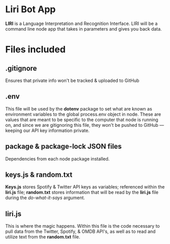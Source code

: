 # Liri Bot App

 **LIRI** is a Language Interpretation and Recognition Interface. LIRI will be a command line node app that takes in parameters and gives you back data.


# Files included



## .gitignore
Ensures that private info won't be tracked & uploaded to GitHub

## .env

This file will be used by the **dotenv** package to set what are known as environment variables to the global process.env object in node. These are values that are meant to be specific to the computer that node is running on, and since we are gitignoring this file, they won't be pushed to GitHub — keeping our API key information private.

## package & package-lock JSON files
Dependencies from each node package installed.

## keys.js & random.txt
**Keys.js** stores Spotify & Twitter API keys as variables; referenced within the **liri.js** file; **random.txt** stores information that will be read by the **liri.js** file during the *do-what-it-says* argument. 


## liri.js

This is where the magic happens. Within this file is the code necessary to pull data from the Twitter, Spotify, & OMDB API's, as well as to read and utilize text from the **random.txt** file. 
